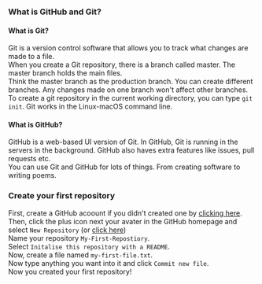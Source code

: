### What is GitHub and Git?

#### What is Git?
Git is a version control software that allows you to track what changes are made to a file. <br />
When you create a Git repository, there is a branch called master. The master branch holds the main files. <br />
Think the master branch as the production branch. You can create different branches. Any changes made on one branch won't affect other branches. <br />
To create a git repository in the current working directory, you can type `git init`.
Git works in the Linux-macOS command line.
#### What is GitHub?
GitHub is a web-based UI version of Git. In GitHub, Git is running in the servers in the background. GitHub also haves extra features like issues, pull requests etc. <br />
You can use Git and GitHub for lots of things. From creating software to writing poems. <br />

### Create your first repository
First, create a GitHub acoount if you didn't created one by [clicking here](https://github.com/join). <br />
Then, click the plus icon next your avater in the GitHub homepage and select `New Repository` (or [click here](https://github.com/new)) <br />
Name your repository `My-First-Repostiory`. <br />
Select `Initalise this repository with a README`. <br />
Now, create a file named `my-first-file.txt`. <br />
Now type anything you want into it and click `Commit new file`. <br />
Now you created your first repository!
